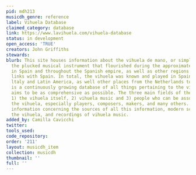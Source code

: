 ```yaml
---
pid: mdh213
musicdh_genre: reference
label: Vihuela Database
claimed_category: database
link: https://www.lavihuela.com/vihuela-database
status: in development
open_access: 'TRUE'
creators: John Griffiths
stewards: 
blurb: This site houses information about the vihuela de mano, or simply vihuela,
  the plucked musical instrument that flourished during the approximate period 1475-1625
  in Spain and throughout the Spanish empire, as well as other regions that had cultural
  links with Spain. In total, the vihuela was known and played in Spain, Portugal,
  ltaly and Latin America, as well other places from the Netherlands to Japan. This
  is a continuously growing database of all things pertaining to the vihuela that
  aims to be as comprehensive as possible. The three main fields of the database concern
  1) the vihuela itself, 2) vihuela music and 3) people who can be associated with
  the vihuela, especially players, composers, makers, and many others. The site integrates
  information concerning the sources of all this information, modern scholarship concerning
  the vihuela, and recordings of vihuela music.
added_by: Camilla Cavicchi
twitter: 
tools_used: 
code_repository: 
order: '211'
layout: musicdh_item
collection: musicdh
thumbnail: ''
full: ''
---
```

